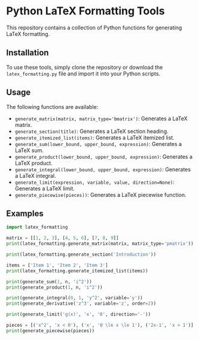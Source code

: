 # Python LaTeX Formatting Tools

This repository contains a collection of Python functions for generating LaTeX formatting.

## Installation

To use these tools, simply clone the repository or download the `latex_formatting.py` file and import it into your Python scripts.

## Usage

The following functions are available:

- `generate_matrix(matrix, matrix_type='bmatrix')`: Generates a LaTeX matrix.
- `generate_section(title)`: Generates a LaTeX section heading.
- `generate_itemized_list(items)`: Generates a LaTeX itemized list.
- `generate_sum(lower_bound, upper_bound, expression)`: Generates a LaTeX sum.
- `generate_product(lower_bound, upper_bound, expression)`: Generates a LaTeX product.
- `generate_integral(lower_bound, upper_bound, expression)`: Generates a LaTeX integral.
- `generate_limit(expression, variable, value, direction=None)`: Generates a LaTeX limit.
- `generate_piecewise(pieces))`: Generates a LaTeX piecewise function.

## Examples

```python
import latex_formatting

matrix = [[1, 2, 3], [4, 5, 6], [7, 8, 9]]
print(latex_formatting.generate_matrix(matrix, matrix_type='pmatrix'))

print(latex_formatting.generate_section('Introduction'))

items = ['Item 1', 'Item 2', 'Item 3']
print(latex_formatting.generate_itemized_list(items))

print(generate_sum(1, n, 'i^2'))
print(generate_product(1, n, 'i^2'))

print(generate_integral(0, 1, 'y^2', variable='y'))
print(generate_derivative('z^3', variable='z', order=2))

print(generate_limit('g(x)', 'x', '0', direction='-'))

pieces = [('x^2', 'x < 0'), ('x', '0 \le x \le 1'), ('2x-1', 'x > 1')]
print(generate_piecewise(pieces))
